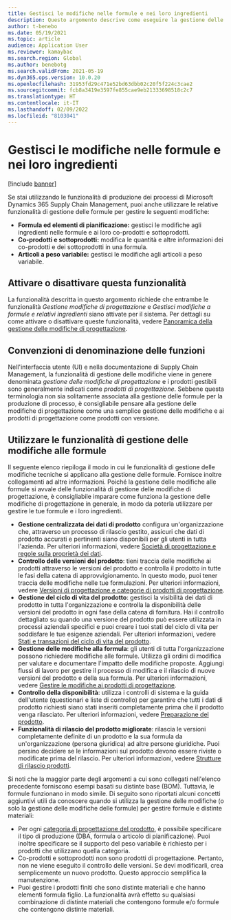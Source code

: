 ```yaml
---
title: Gestisci le modifiche nelle formule e nei loro ingredienti
description: Questo argomento descrive come eseguire la gestione delle formule e gestire le modifiche per elaborare i dati anagrafici di produzione.
author: t-benebo
ms.date: 05/19/2021
ms.topic: article
audience: Application User
ms.reviewer: kamaybac
ms.search.region: Global
ms.author: benebotg
ms.search.validFrom: 2021-05-19
ms.dyn365.ops.version: 10.0.20
ms.openlocfilehash: 31953fd29c471e52bd63dbb02c20f5f224c3cae2
ms.sourcegitcommit: fcb8a3419e3597fe855cae9eb21333698518c2c7
ms.translationtype: HT
ms.contentlocale: it-IT
ms.lasthandoff: 02/09/2022
ms.locfileid: "8103041"
---
```

# <a name="manage-changes-in-formulas-and-their-ingredients"></a>Gestisci le modifiche nelle formule e nei loro ingredienti

[!include [banner](../includes/banner.md)]

Se stai utilizzando le funzionalità di produzione dei processi di Microsoft Dynamics 365 Supply Chain Management, puoi anche utilizzare le relative funzionalità di gestione delle formule per gestire le seguenti modifiche:

- **Formula ed elementi di pianificazione:** gestisci le modifiche agli ingredienti nelle formule e ai loro co-prodotti e sottoprodotti.
- **Co-prodotti e sottoprodotti:** modifica le quantità e altre informazioni dei co-prodotti e dei sottoprodotti in una formula.
- **Articoli a peso variabile:** gestisci le modifiche agli articoli a peso variabile.

## <a name="turn-this-feature-on-or-off"></a>Attivare o disattivare questa funzionalità

La funzionalità descritta in questo argomento richiede che entrambe le funzionalità *Gestione modifiche di progettazione* e *Gestisci modifiche a formule e relativi ingredienti* siano attivate per il sistema. Per dettagli su come attivare o disattivare queste funzionalità, vedere [Panoramica della gestione delle modifiche di progettazione](product-engineering-overview.md).

## <a name="feature-naming-conventions"></a>Convenzioni di denominazione delle funzioni

Nell'interfaccia utente (UI) e nella documentazione di Supply Chain Management, la funzionalità di gestione delle modifiche viene in genere denominata *gestione delle modifiche di progettazione* e i prodotti gestibili sono generalmente indicati come *prodotti di progettazione*. Sebbene questa terminologia non sia solitamente associata alla gestione delle formule per la produzione di processo, è consigliabile pensare alla gestione delle modifiche di progettazione come una semplice gestione delle modifiche e ai prodotti di progettazione come prodotti con versione.

## <a name="work-with-formula-change-management-features"></a>Utilizzare le funzionalità di gestione delle modifiche alle formule

Il seguente elenco riepiloga il modo in cui le funzionalità di gestione delle modifiche tecniche si applicano alla gestione delle formule. Fornisce inoltre collegamenti ad altre informazioni. Poiché la gestione delle modifiche alle formule si avvale delle funzionalità di gestione delle modifiche di progettazione, è consigliabile imparare come funziona la gestione delle modifiche di progettazione in generale, in modo da poterla utilizzare per gestire le tue formule e i loro ingredienti.

- **Gestione centralizzata dei dati di prodotto** configura un'organizzazione che, attraverso un processo di rilascio gestito, assicuri che dati di prodotto accurati e pertinenti siano disponibili per gli utenti in tutta l'azienda. Per ulteriori informazioni, vedere [Società di progettazione e regole sulla proprietà dei dati](engineering-org-data-ownership-rules.md).
- **Controllo delle versioni del prodotto**: tieni traccia delle modifiche ai prodotti attraverso le versioni del prodotto e controlla il prodotto in tutte le fasi della catena di approvvigionamento. In questo modo, puoi tener traccia delle modifiche nelle tue formulazioni. Per ulteriori informazioni, vedere [Versioni di progettazione e categorie di prodotti di progettazione](engineering-versions-product-category.md).
- **Gestione del ciclo di vita del prodotto**: gestisci la visibilità dei dati di prodotto in tutta l'organizzazione e controlla la disponibilità delle versioni del prodotto in ogni fase della catena di fornitura. Hai il controllo dettagliato su quando una versione del prodotto può essere utilizzata in processi aziendali specifici e puoi creare i tuoi stati del ciclo di vita per soddisfare le tue esigenze aziendali. Per ulteriori informazioni, vedere [Stati e transazioni del ciclo di vita del prodotto](product-lifecycle-state-transactions.md).
- **Gestione delle modifiche alla formula**: gli utenti di tutta l'organizzazione possono richiedere modifiche alle formule. Utilizza gli ordini di modifica per valutare e documentare l'impatto delle modifiche proposte. Aggiungi flussi di lavoro per gestire il processo di modifica e il rilascio di nuove versioni del prodotto e della sua formula. Per ulteriori informazioni, vedere [Gestire le modifiche ai prodotti di progettazione](engineering-change-management.md).
- **Controllo della disponibilità**: utilizza i controlli di sistema e la guida dell'utente (questionari e liste di controllo) per garantire che tutti i dati di prodotto richiesti siano stati inseriti completamente prima che il prodotto venga rilasciato. Per ulteriori informazioni, vedere [Preparazione del prodotto](product-readiness.md).
- **Funzionalità di rilascio del prodotto migliorate**: rilascia le versioni completamente definite di un prodotto e la sua formula da un'organizzazione (persona giuridica) ad altre persone giuridiche. Puoi persino decidere se le informazioni sul prodotto devono essere riviste o modificate prima del rilascio. Per ulteriori informazioni, vedere [Strutture di rilascio prodotti](release-product-structure.md).

Si noti che la maggior parte degli argomenti a cui sono collegati nell'elenco precedente forniscono esempi basati su distinte base (BOM). Tuttavia, le formule funzionano in modo simile. Di seguito sono riportati alcuni concetti aggiuntivi utili da conoscere quando si utilizza la gestione delle modifiche (o solo la gestione delle modifiche delle formule) per gestire formule e distinte materiali:

- Per ogni [categoria di progettazione del prodotto](engineering-versions-product-category.md), è possibile specificare il tipo di produzione (DBA, formula o articolo di pianificazione). Puoi inoltre specificare se il supporto del peso variabile è richiesto per i prodotti che utilizzano quella categoria.
- Co-prodotti e sottoprodotti non sono prodotti di progettazione. Pertanto, non ne viene eseguito il controllo delle versioni. Se devi modificarli, crea semplicemente un nuovo prodotto. Questo approccio semplifica la manutenzione.
- Puoi gestire i prodotti finiti che sono distinte materiali e che hanno elementi formula figlio. La funzionalità avrà effetto su qualsiasi combinazione di distinte materiali che contengono formule e/o formule che contengono distinte materiali.
